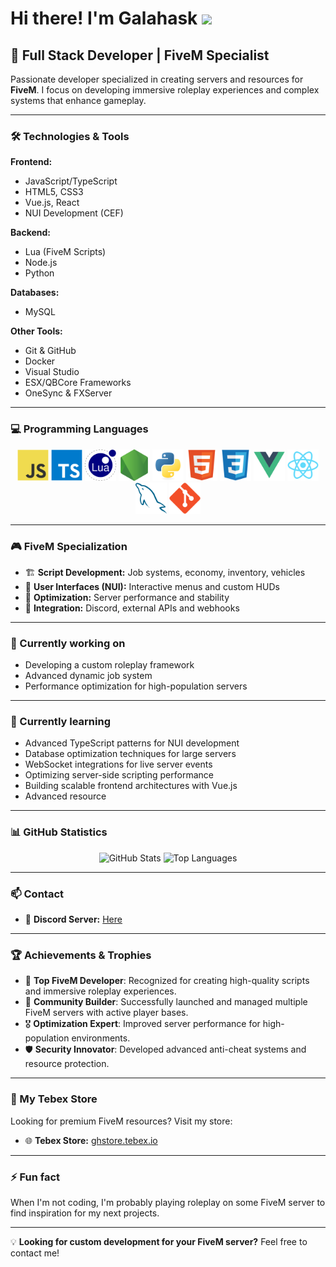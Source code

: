 # Hi there! I'm Galahask  <img src="https://media.giphy.com/media/hvRJCLFzcasrR4ia7z/giphy.gif" width="25px">

## 🚀 Full Stack Developer | FiveM Specialist

Passionate developer specialized in creating servers and resources for **FiveM**. I focus on developing immersive roleplay experiences and complex systems that enhance gameplay.

---

### 🛠️ Technologies & Tools

**Frontend:**
- JavaScript/TypeScript
- HTML5, CSS3
- Vue.js, React
- NUI Development (CEF)

**Backend:**
- Lua (FiveM Scripts)
- Node.js
- Python

**Databases:**
- MySQL


**Other Tools:**
- Git & GitHub
- Docker
- Visual Studio
- ESX/QBCore Frameworks
- OneSync & FXServer

---

### 💻 Programming Languages

<p align="center">
    <img src="https://raw.githubusercontent.com/devicons/devicon/master/icons/javascript/javascript-original.svg" alt="JavaScript" width="50" height="50"/>
    <img src="https://raw.githubusercontent.com/devicons/devicon/master/icons/typescript/typescript-original.svg" alt="TypeScript" width="50" height="50"/>
    <img src="https://raw.githubusercontent.com/devicons/devicon/master/icons/lua/lua-original.svg" alt="Lua" width="50" height="50"/>
    <img src="https://raw.githubusercontent.com/devicons/devicon/master/icons/nodejs/nodejs-original.svg" alt="Node.js" width="50" height="50"/>
    <img src="https://raw.githubusercontent.com/devicons/devicon/master/icons/python/python-original.svg" alt="Python" width="50" height="50"/>
    <img src="https://raw.githubusercontent.com/devicons/devicon/master/icons/html5/html5-original.svg" alt="HTML5" width="50" height="50"/>
    <img src="https://raw.githubusercontent.com/devicons/devicon/master/icons/css3/css3-original.svg" alt="CSS3" width="50" height="50"/>
    <img src="https://raw.githubusercontent.com/devicons/devicon/master/icons/vuejs/vuejs-original.svg" alt="Vue.js" width="50" height="50"/>
    <img src="https://raw.githubusercontent.com/devicons/devicon/master/icons/react/react-original.svg" alt="React" width="50" height="50"/>
    <img src="https://raw.githubusercontent.com/devicons/devicon/master/icons/mysql/mysql-original.svg" alt="MySQL" width="50" height="50"/>
    <img src="https://raw.githubusercontent.com/devicons/devicon/master/icons/git/git-original.svg" alt="Git" width="50" height="50"/>
</p>

---

### 🎮 FiveM Specialization

- 🏗️ **Script Development:** Job systems, economy, inventory, vehicles
- 🎨 **User Interfaces (NUI):** Interactive menus and custom HUDs
- 🔧 **Optimization:** Server performance and stability
- 📱 **Integration:** Discord, external APIs and webhooks

---

### 🔭 Currently working on
- Developing a custom roleplay framework
- Advanced dynamic job system
- Performance optimization for high-population servers

---
### 🌱 Currently learning
- Advanced TypeScript patterns for NUI development
- Database optimization techniques for large servers
- WebSocket integrations for live server events
- Optimizing server-side scripting performance
- Building scalable frontend architectures with Vue.js
- Advanced resource

---

### 📊 GitHub Statistics

<p align="center">
  <img src="https://github-readme-stats.vercel.app/api?username=Galahask-dev&show_icons=true&theme=dark&count_private=true" alt="GitHub Stats"/>
  <img src="https://github-readme-stats.vercel.app/api/top-langs/?username=Galahask-dev&layout=compact&theme=dark" alt="Top Languages"/>
</p>

---

### 📫 Contact

- 💼 **Discord Server:** [Here](https://discord.gg/hsZsSyzTUE)


---

### 🏆 Achievements & Trophies

- 🥇 **Top FiveM Developer**: Recognized for creating high-quality scripts and immersive roleplay experiences.
- 🏅 **Community Builder**: Successfully launched and managed multiple FiveM servers with active player bases.
- 🎖️ **Optimization Expert**: Improved server performance for high-population environments.
- 🛡️ **Security Innovator**: Developed advanced anti-cheat systems and resource protection.

---

### 🛒 My Tebex Store

Looking for premium FiveM resources? Visit my store:

- 🌐 **Tebex Store:** [ghstore.tebex.io](https://ghstore.tebex.io)

---

### ⚡ Fun fact
When I'm not coding, I'm probably playing roleplay on some FiveM server to find inspiration for my next projects.

---

💡 **Looking for custom development for your FiveM server?** Feel free to contact me!
